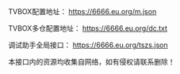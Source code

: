 TVBOX配置地址：
https://6666.eu.org/m.json

TVBOX多仓配置地址：
https://6666.eu.org/dc.txt

调试助手全局接口：
https://6666.eu.org/tszs.json

本接口内的资源均收集自网络，如有侵权请联系删除！
